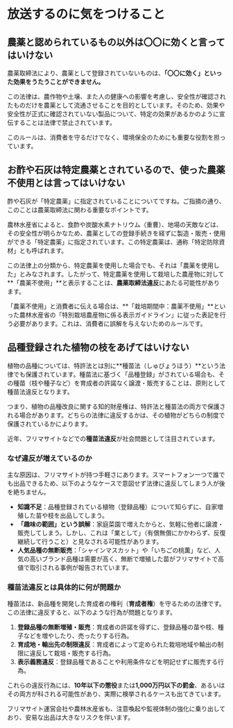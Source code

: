 # 放送するのに気をつけること

## 農薬と認められているもの以外は〇〇に効くと言ってはいけない

農薬取締法により、農薬として登録されていないものは、**「〇〇に効く」といった効果をうたうことができません。**

この法律は、農作物や土壌、また人の健康への影響を考慮し、安全性が確認されたものだけを農薬として流通させることを目的としています。そのため、効果や安全性が正式に確認されていない製品について、特定の効果があるかのように宣伝することは法律で禁止されています。

このルールは、消費者を守るだけでなく、環境保全のためにも重要な役割を担っています。

## お酢や石灰は特定農薬とされているので、使った農薬不使用とは言ってはいけない

酢や石灰が「特定農薬」に指定されていることについてですね。ご指摘の通り、このことは農薬取締法に関わる重要なポイントです。

農林水産省によると、食酢や炭酸水素ナトリウム（重曹）、地場の天敵などは、その安全性が明らかなため、農薬としての登録手続きを経ずに製造・販売・使用ができる「特定農薬」に指定されています。この特定農薬は、通称「特定防除資材」とも呼ばれます。

この法律上の分類から、特定農薬を使用した場合でも、それは「農薬を使用した」とみなされます。したがって、特定農薬を使用して栽培した農産物に対して**「農薬不使用」**と表示することは、**農薬取締法違反**にあたる可能性があります。

「農薬不使用」と消費者に伝える場合は、**「栽培期間中：農薬不使用」**といった農林水産省の「特別栽培農産物に係る表示ガイドライン」に従った表記を行う必要があります。これは、消費者に誤解を与えないためのルールです。

## 品種登録された植物の枝をあげてはいけない

植物の品種については、特許法とは別に**種苗法（しゅびょうほう）**という法律でも保護されています。種苗法に基づく「品種登録」がされている場合も、その種苗（枝や種子など）を育成者の許諾なく譲渡・販売することは、原則として種苗法違反となります。

つまり、植物の品種改良に関する知的財産権は、特許法と種苗法の両方で保護される場合があります。どちらの法律に違反するかは、その植物がどちらの制度で保護されているかによります。

近年、フリマサイトなどでの**種苗法違反**が社会問題として注目されています。

### なぜ違反が増えているのか

主な原因は、フリマサイトが持つ手軽さにあります。スマートフォン一つで誰でも出品できるため、以下のようなケースで意図せず法律に違反してしまう人が後を絶ちません。

* **知識不足**：品種登録されている植物（登録品種）について知らずに、自家増殖した苗や枝を出品してしまう。
* **「趣味の範囲」という誤解**：家庭菜園で増えたからと、気軽に他者に譲渡・販売してしまう。しかし、これは「業として」（有償無償にかかわらず、反復継続して行うこと）と見なされる可能性があります。
* **人気品種の無断販売**：「シャインマスカット」や「いちごの桃薫」など、人気の高いブランド品種は需要が高く、無断で増殖した苗がフリマサイトで高値で取引される事例が報告されています。

### 種苗法違反とは具体的に何が問題か

種苗法は、新品種を開発した育成者の権利（**育成者権**）を守るための法律です。この法律に違反すると、以下のような行為が問題となります。

1.  **登録品種の無断増殖・販売**：育成者の許諾を得ずに、登録品種の苗や枝、種子などを増やしたり、売ったりする行為。
2.  **育成地・輸出先の制限違反**：育成者によって定められた栽培地域や輸出の制限に違反して栽培・販売する行為。
3.  **表示義務違反**：登録品種であることや利用条件などを明記せずに販売する行為。

これらの違反行為には、**10年以下の懲役**または**1,000万円以下の罰金**、あるいはその両方が科される可能性があり、実際に検挙されるケースも出てきています。

フリマサイト運営会社や農林水産省も、注意喚起や監視体制の強化に乗り出しており、安易な出品は大きなリスクを伴います。
